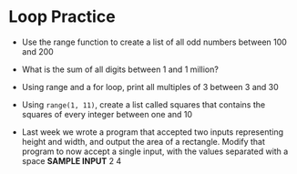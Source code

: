 # Loop Practice

* Use the range function to create a list of all odd numbers between 100 and 200
* What is the sum of all digits between 1 and 1 million?
* Using range and a for loop, print all multiples of 3 between 3 and 30
* Using `range(1, 11)`, create a list called squares that contains the squares of every integer between one and 10

* Last week we wrote a program that accepted two inputs representing height and width, and output the area of a rectangle. Modify that program to now accept a single input, with the values separated with a space
__SAMPLE INPUT__
2 4